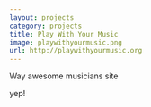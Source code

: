 ```yaml
---
layout: projects
category: projects
title: Play With Your Music
image: playwithyourmusic.png
url: http://playwithyourmusic.org
---
```


Way awesome musicians site

yep!